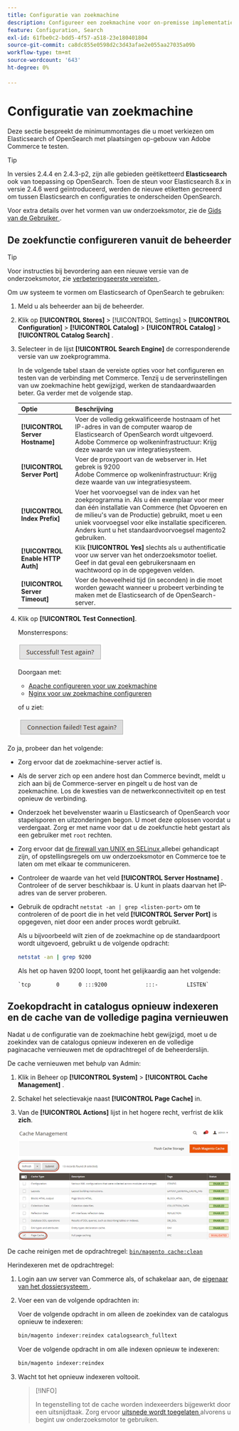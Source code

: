 ```yaml
---
title: Configuratie van zoekmachine
description: Configureer een zoekmachine voor on-premisse implementaties van Adobe Commerce.
feature: Configuration, Search
exl-id: 61fbe0c2-bdd5-4f57-a518-23e180401804
source-git-commit: ca8dc855e0598d2c3d43afae2e055aa27035a09b
workflow-type: tm+mt
source-wordcount: '643'
ht-degree: 0%

---
```


# Configuratie van zoekmachine

Deze sectie bespreekt de minimummontages die u moet verkiezen om Elasticsearch of OpenSearch met plaatsingen op-gebouw van Adobe Commerce te testen.

>[!TIP]
>
>In versies 2.4.4 en 2.4.3-p2, zijn alle gebieden geëtiketteerd **Elasticsearch** ook van toepassing op OpenSearch.
>Toen de steun voor Elasticsearch 8.x in versie 2.4.6 werd geïntroduceerd, werden de nieuwe etiketten gecreeerd om tussen Elasticsearch en configuraties te onderscheiden OpenSearch.

Voor extra details over het vormen van uw onderzoeksmotor, zie de [ Gids van de Gebruiker ](https://experienceleague.adobe.com/docs/commerce-admin/catalog/catalog/search/search-configuration.html).

## De zoekfunctie configureren vanuit de beheerder

>[!TIP]
>
>Voor instructies bij bevordering aan een nieuwe versie van de onderzoeksmotor, zie [ verbeteringseerste vereisten ](../../upgrade/prepare/prerequisites.md).

Om uw systeem te vormen om Elasticsearch of OpenSearch te gebruiken:

1. Meld u als beheerder aan bij de beheerder.
1. Klik op **[!UICONTROL Stores]** > [!UICONTROL Settings] > **[!UICONTROL Configuration]** > **[!UICONTROL Catalog]** > **[!UICONTROL Catalog]** > **[!UICONTROL Catalog Search]** .
1. Selecteer in de lijst **[!UICONTROL Search Engine]** de corresponderende versie van uw zoekprogramma.

   In de volgende tabel staan de vereiste opties voor het configureren en testen van de verbinding met Commerce. Tenzij u de serverinstellingen van uw zoekmachine hebt gewijzigd, werken de standaardwaarden beter. Ga verder met de volgende stap.

   | Optie | Beschrijving |
   |--- |--- |
   | **[!UICONTROL Server Hostname]** | Voer de volledig gekwalificeerde hostnaam of het IP-adres in van de computer waarop de Elasticsearch of OpenSearch wordt uitgevoerd.<br> Adobe Commerce op wolkeninfrastructuur: Krijg deze waarde van uw integratiesysteem. |
   | **[!UICONTROL Server Port]** | Voer de proxypoort van de webserver in. Het gebrek is 9200 <br> Adobe Commerce op wolkeninfrastructuur: Krijg deze waarde van uw integratiesysteem. |
   | **[!UICONTROL Index Prefix]** | Voer het voorvoegsel van de index van het zoekprogramma in. Als u één exemplaar voor meer dan één installatie van Commerce (het Opvoeren en de milieu&#39;s van de Productie) gebruikt, moet u een uniek voorvoegsel voor elke installatie specificeren. Anders kunt u het standaardvoorvoegsel magento2 gebruiken. |
   | **[!UICONTROL Enable HTTP Auth]** | Klik **[!UICONTROL Yes]** slechts als u authentificatie voor uw server van het onderzoeksmotor toeliet. Geef in dat geval een gebruikersnaam en wachtwoord op in de opgegeven velden. |
   | **[!UICONTROL Server Timeout]** | Voer de hoeveelheid tijd (in seconden) in die moet worden gewacht wanneer u probeert verbinding te maken met de Elasticsearch of de OpenSearch-server. |

1. Klik op **[!UICONTROL Test Connection]**.

   Monsterrespons:

   ![ succes ](../../assets/configuration/elastic_test-success.png)

   Doorgaan met:

   - [Apache configureren voor uw zoekmachine](../../installation/prerequisites/search-engine/configure-apache.md)
   - [Nginx voor uw zoekmachine configureren](../../installation/prerequisites/search-engine/configure-nginx.md)

   of u ziet:

   ![ ontbroken ](../../assets/configuration/elastic_test-fail.png)

Zo ja, probeer dan het volgende:

- Zorg ervoor dat de zoekmachine-server actief is.
- Als de server zich op een andere host dan Commerce bevindt, meldt u zich aan bij de Commerce-server en pingelt u de host van de zoekmachine. Los de kwesties van de netwerkconnectiviteit op en test opnieuw de verbinding.
- Onderzoek het bevelvenster waarin u Elasticsearch of OpenSearch voor stapelsporen en uitzonderingen begon. U moet deze oplossen voordat u verdergaat. Zorg er met name voor dat u de zoekfunctie hebt gestart als een gebruiker met `root` rechten.
- Zorg ervoor dat [ de firewall van UNIX en SELinux ](../../installation/prerequisites/search-engine/overview.md#firewall-and-selinux) allebei gehandicapt zijn, of opstellingsregels om uw onderzoeksmotor en Commerce toe te laten om met elkaar te communiceren.
- Controleer de waarde van het veld **[!UICONTROL Server Hostname]** . Controleer of de server beschikbaar is. U kunt in plaats daarvan het IP-adres van de server proberen.
- Gebruik de opdracht `netstat -an | grep <listen-port>` om te controleren of de poort die in het veld **[!UICONTROL Server Port]** is opgegeven, niet door een ander proces wordt gebruikt.

  Als u bijvoorbeeld wilt zien of de zoekmachine op de standaardpoort wordt uitgevoerd, gebruikt u de volgende opdracht:

  ```bash
  netstat -an | grep 9200
  ```

  Als het op haven 9200 loopt, toont het gelijkaardig aan het volgende:

  ```
  `tcp        0      0 :::9200            :::-         LISTEN`
  ```

## Zoekopdracht in catalogus opnieuw indexeren en de cache van de volledige pagina vernieuwen

Nadat u de configuratie van de zoekmachine hebt gewijzigd, moet u de zoekindex van de catalogus opnieuw indexeren en de volledige paginacache vernieuwen met de opdrachtregel of de beheerderslijn.

De cache vernieuwen met behulp van Admin:

1. Klik in Beheer op **[!UICONTROL System]** > **[!UICONTROL Cache Management]** .
1. Schakel het selectievakje naast **[!UICONTROL Page Cache]** in.
1. Van de **[!UICONTROL Actions]** lijst in het hogere recht, verfrist de klik **zich**.

   ![ geheim voorgeheugenbeheer ](../../assets/configuration/refresh-cache.png)

De cache reinigen met de opdrachtregel: [`bin/magento cache:clean`](../cli/manage-cache.md#clean-and-flush-cache-types)

Herindexeren met de opdrachtregel:

1. Login aan uw server van Commerce als, of schakelaar aan, de [ eigenaar van het dossiersysteem ](../../installation/prerequisites/file-system/overview.md).
1. Voer een van de volgende opdrachten in:

   Voer de volgende opdracht in om alleen de zoekindex van de catalogus opnieuw te indexeren:

   ```bash
   bin/magento indexer:reindex catalogsearch_fulltext
   ```

   Voer de volgende opdracht in om alle indexen opnieuw te indexeren:

   ```bash
   bin/magento indexer:reindex
   ```

1. Wacht tot het opnieuw indexeren voltooit.

   >[!INFO]
   >
   >In tegenstelling tot de cache worden indexeerders bijgewerkt door een uitsnijdtaak. Zorg ervoor [ uitsnede wordt toegelaten ](../cli/configure-cron-jobs.md) alvorens u begint uw onderzoeksmotor te gebruiken.
